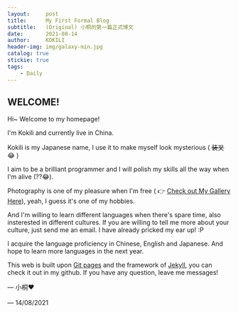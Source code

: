 ```yaml
---
layout:     post
title:      My First Formal Blog
subtitle:   (Original) 小桐的第一篇正式博文
date:       2021-08-14
author:     KOKILI
header-img: img/galaxy-min.jpg
catalog: true
stickie: true
tags:
    - Daily
---
```


## WELCOME!

Hi~ Welcome to my homepage!

I'm Kokili and currently live in China.

Kokili is my Japanese name, I use it to make myself look mysterious ( ~~装叉~~😂 )

I aim to be a brilliant programmer and I will polish my skills all the way when I'm alive (??😂).

Photography is one of my pleasure when I'm free ( 👉 [Check out My Gallery Here](link)), yeah, I guess it's one of my hobbies.

And I'm willing to learn different languages when there's spare time, also insterested in different cultures. If you are willing to tell me more about your culture, just send me an email. I have already pricked my ear up! :P

I acquire the language proficiency in Chinese, English and Japanese. And hope to learn more languages in the next year.

This web is built upon [Git pages](https://pages.github.com/) and the framework of [Jekyll](https://www.jekyll.com.cn/), you can check it out in my github. If you have any question, leave me messages!

— 小桐❤<br><br>
— 14/08/2021
